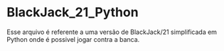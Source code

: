 # BlackJack_21_Python
Esse arquivo é referente a uma versão de BlackJack/21 simplificada em Python onde é possivel jogar contra a banca.
